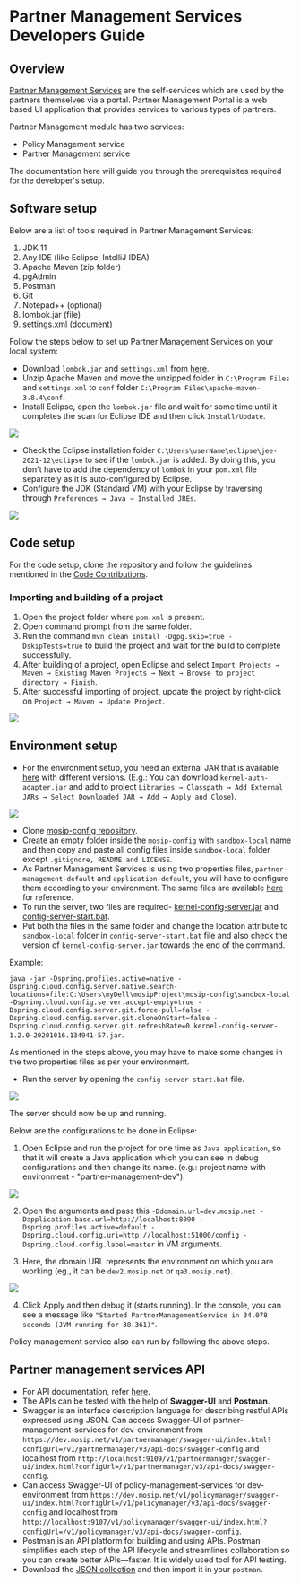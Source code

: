 # Partner Management Services Developers Guide

## Overview

[Partner Management Services](https://docs.mosip.io/1.2.0/modules/partner-management-services) are the self-services which are used by the partners themselves via a portal. Partner Management Portal is a web based UI application that provides services to various types of partners.

Partner Management module has two services:

* Policy Management service
* Partner Management service

The documentation here will guide you through the prerequisites required for the developer's setup.

## Software setup

Below are a list of tools required in Partner Management Services:

1. JDK 11
2. Any IDE (like Eclipse, IntelliJ IDEA)
3. Apache Maven (zip folder)
4. pgAdmin
5. Postman
6. Git
7. Notepad++ (optional)
8. lombok.jar (file)
9. settings.xml (document)

Follow the steps below to set up Partner Management Services on your local system:

* Download `lombok.jar` and `settings.xml` from [here](https://github.com/mosip/documentation/tree/1.2.0/docs/\_files/partner-management-services-config-files).
* Unzip Apache Maven and move the unzipped folder in `C:\Program Files` and `settings.xml` to `conf` folder `C:\Program Files\apache-maven-3.8.4\conf`.
* Install Eclipse, open the `lombok.jar` file and wait for some time until it completes the scan for Eclipse IDE and then click `Install/Update`.

![](\_images/lombok-configuration.png)

* Check the Eclipse installation folder `C:\Users\userName\eclipse\jee-2021-12\eclipse` to see if the `lombok.jar` is added. By doing this, you don't have to add the dependency of `lombok` in your `pom.xml` file separately as it is auto-configured by Eclipse.
* Configure the JDK (Standard VM) with your Eclipse by traversing through `Preferences → Java → Installed JREs`.

![](\_images/installed-jre.png)

## Code setup

For the code setup, clone the repository and follow the guidelines mentioned in the [Code Contributions](https://docs.mosip.io/1.2.0/community/code-contributions).

### Importing and building of a project

1. Open the project folder where `pom.xml` is present.
2. Open command prompt from the same folder.
3. Run the command `mvn clean install -Dgpg.skip=true -DskipTests=true` to build the project and wait for the build to complete successfully.
4. After building of a project, open Eclipse and select `Import Projects → Maven → Existing Maven Projects → Next → Browse to project directory → Finish`.
5. After successful importing of project, update the project by right-click on `Project → Maven → Update Project`.

![](\_images/import-project.png)

## Environment setup

* For the environment setup, you need an external JAR that is available [here](https://oss.sonatype.org/#nexus-search;gav\~\~kernel-auth-adapter\~1.2.0-SNAPSHOT\~\~) with different versions. (E.g.: You can download `kernel-auth-adapter.jar` and add to project `Libraries → Classpath → Add External JARs → Select Downloaded JAR → Add → Apply and Close`).

![](\_images/add-external-library.png)

* Clone [mosip-config repository](https://github.com/mosip/mosip-config).
* Create an empty folder inside the `mosip-config` with `sandbox-local` name and then copy and paste all config files inside `sandbox-local` folder except `.gitignore, README and LICENSE`.
* As Partner Management Services is using two properties files, `partner-management-default` and `application-default`, you will have to configure them according to your environment. The same files are available [here](https://github.com/mosip/documentation/tree/1.2.0/docs/\_files/partner-management-services-config-files) for reference.
* To run the server, two files are required- [kernel-config-server.jar](https://oss.sonatype.org/#nexus-search;gav\~\~kernel-config-server\~1.2.0-SNAPSHOT\~\~) and [config-server-start.bat](https://github.com/NagarjunaKuchi/documentation/blob/1.2.0/docs/\_files/partner-management-services-config-files/config-server-start.bat).
* Put both the files in the same folder and change the location attribute to `sandbox-local` folder in `config-server-start.bat` file and also check the version of `kernel-config-server.jar` towards the end of the command.

Example:

`java -jar -Dspring.profiles.active=native -Dspring.cloud.config.server.native.search-locations=file:C:\Users\myDell\mosipProject\mosip-config\sandbox-local -Dspring.cloud.config.server.accept-empty=true -Dspring.cloud.config.server.git.force-pull=false -Dspring.cloud.config.server.git.cloneOnStart=false -Dspring.cloud.config.server.git.refreshRate=0 kernel-config-server-1.2.0-20201016.134941-57.jar`.

As mentioned in the steps above, you may have to make some changes in the two properties files as per your environment.

* Run the server by opening the `config-server-start.bat` file.

![](\_images/run-server.png)

The server should now be up and running.

Below are the configurations to be done in Eclipse:

1. Open Eclipse and run the project for one time as `Java application`, so that it will create a Java application which you can see in debug configurations and then change its name. (e.g.: project name with environment - "partner-management-dev").

![](\_images/partner-management-dev.PNG)

2. Open the arguments and pass this `-Ddomain.url=dev.mosip.net -Dapplication.base.url=http://localhost:8090 -Dspring.profiles.active=default -Dspring.cloud.config.uri=http://localhost:51000/config -Dspring.cloud.config.label=master` in VM arguments.

3. Here, the domain URL represents the environment on which you are working (eg., it can be `dev2.mosip.net` or `qa3.mosip.net`).

![](\_images/vm-arguments.png)

4. Click Apply and then debug it (starts running). In the console, you can see a message like `"Started PartnerManagementService in 34.078 seconds (JVM running for 38.361)"`.

Policy management service also can run by following the above steps.

## Partner management services API

* For API documentation, refer [here](https://docs.mosip.io/1.2.0/api).
* The APIs can be tested with the help of **Swagger-UI** and **Postman**.
* Swagger is an interface description language for describing restful APIs expressed using JSON. Can access Swagger-UI of partner-management-services for dev-environment from `https://dev.mosip.net/v1/partnermanager/swagger-ui/index.html?configUrl=/v1/partnermanager/v3/api-docs/swagger-config` and localhost from `http://localhost:9109/v1/partnermanager/swagger-ui/index.html?configUrl=/v1/partnermanager/v3/api-docs/swagger-config`.
* Can access Swagger-UI of policy-management-services for dev-environment from `https://dev.mosip.net/v1/policymanager/swagger-ui/index.html?configUrl=/v1/policymanager/v3/api-docs/swagger-config` and localhost from `http://localhost:9107/v1/policymanager/swagger-ui/index.html?configUrl=/v1/policymanager/v3/api-docs/swagger-config`.
* Postman is an API platform for building and using APIs. Postman simplifies each step of the API lifecycle and streamlines collaboration so you can create better APIs—faster. It is widely used tool for API testing.
* Download the [JSON collection](https://github.com/mosip/mosip-onboarding) and then import it in your `postman`.
